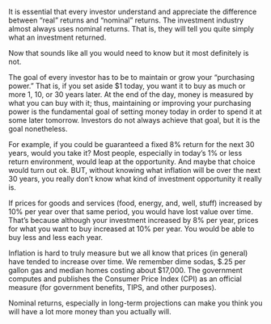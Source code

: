 It is essential that every investor understand and appreciate the difference between “real” returns
and “nominal” returns. The investment industry almost always uses nominal returns. That is, they
will tell you quite simply what an investment returned.


Now that sounds like all you would need to know but it most definitely is not.


The goal of every investor has to be to maintain or grow your “purchasing power.” That is, if you
set aside $1 today, you want it to buy as much or more 1, 10, or 30 years later. At the end of the
day, money is measured by what you can buy with it; thus, maintaining or improving your purchasing
power is the fundamental goal of setting money today in order to spend it at some later tomorrow.
Investors do not always achieve that goal, but it is the goal nonetheless.


For example, if you could be guaranteed a fixed 8% return for the next 30 years, would you take it?
Most people, especially in today’s 1% or less return environment, would leap at the opportunity. And
maybe that choice would turn out ok. BUT, without knowing what inflation will be over the next 30
years, you really don’t know what kind of investment opportunity it really is.


If prices for goods and services (food, energy, and, well, stuff) increased by 10% per year over
that same period, you would have lost value over time. That’s because although your investment
increased by 8% per year, prices for what you want to buy increased at 10% per year. You would be
able to buy less and less each year.


Inflation is hard to truly measure but we all know that prices (in general) have tended to increase
over time. We remember dime sodas, $.25 per gallon gas and median homes costing about $17,000. The
government computes and publishes the Consumer Price Index (CPI) as an official measure (for
government benefits, TIPS, and other purposes).


Nominal returns, especially in long-term projections can make you think you will have a lot more
money than you actually will.

